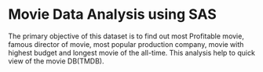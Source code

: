 # Movie Data Analysis using SAS
The primary objective of this dataset is to find out most Profitable movie, famous director of movie, 
most popular production company, movie with highest budget and longest movie of the all-time. 
This analysis help to quick view of the movie DB(TMDB).
